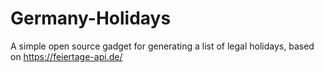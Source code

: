 # Germany-Holidays
A simple open source gadget for generating a list of legal holidays, based on https://feiertage-api.de/
